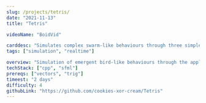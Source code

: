 ```yaml
---
slug: /projects/tetris/
date: "2021-11-13"
title: "Tetris"

videoName: "BoidVid"

carddesc: "Simulates complex swarm-like behaviours through three simple rules. An example of emergent behaviour."
tags: ["simulation", "realtime"]

overview: "Simulation of emergent bird-like behaviours through the application of three simple rules"
techStack: ["cpp", "sfml"]
prereqs: ["vectors", "trig"]
timeest: "2 days"
difficulty: 4
githubLink: "https://github.com/cookies-xor-cream/Tetris"
---
```

